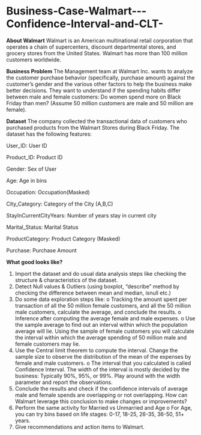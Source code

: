 # Business-Case-Walmart---Confidence-Interval-and-CLT-

**About Walmart**
Walmart is an American multinational retail corporation that operates a chain of supercenters, discount departmental stores, and grocery stores from the United States. Walmart has more than 100 million customers worldwide.

**Business Problem**
The Management team at Walmart Inc. wants to analyze the customer purchase behavior (specifically, purchase amount) against the customer’s gender and the various other factors to help the business make better decisions. They want to understand if the spending habits differ between male and female customers: Do women spend more on Black Friday than men? (Assume 50 million customers are male and 50 million are female).

**Dataset**
The company collected the transactional data of customers who purchased products from the Walmart Stores during Black Friday. The dataset has the following features:

User_ID:	User ID

Product_ID:	Product ID

Gender:	Sex of User

Age:	Age in bins

Occupation:	Occupation(Masked)

City_Category:	Category of the City (A,B,C)

StayInCurrentCityYears:	Number of years stay in current city

Marital_Status:	Marital Status

ProductCategory:	Product Category (Masked)

Purchase:	Purchase Amount

**What good looks like?**
1.	Import the dataset and do usual data analysis steps like checking the structure & characteristics of the dataset.
2.	Detect Null values & Outliers (using boxplot, “describe” method by checking the difference between mean and median, isnull etc.)
3.	Do some data exploration steps like:
o	Tracking the amount spent per transaction of all the 50 million female customers, and all the 50 million male customers, calculate the average, and conclude the results.
o	Inference after computing the average female and male expenses.
o	Use the sample average to find out an interval within which the population average will lie. Using the sample of female customers you will calculate the interval within which the average spending of 50 million male and female customers may lie.
4.	Use the Central limit theorem to compute the interval. Change the sample size to observe the distribution of the mean of the expenses by female and male customers.
o	The interval that you calculated is called Confidence Interval. The width of the interval is mostly decided by the business: Typically 90%, 95%, or 99%. Play around with the width parameter and report the observations.
5.	Conclude the results and check if the confidence intervals of average male and female spends are overlapping or not overlapping. How can Walmart leverage this conclusion to make changes or improvements?
6.	Perform the same activity for Married vs Unmarried and Age
o	For Age, you can try bins based on life stages: 0-17, 18-25, 26-35, 36-50, 51+ years.
7.	Give recommendations and action items to Walmart.

